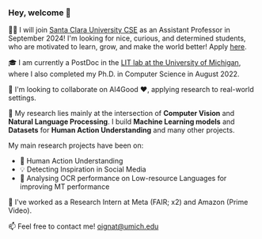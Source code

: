 ### Hey, welcome 👋

:woman_teacher: I will join [Santa Clara University CSE](https://www.scu.edu/engineering/academic-programs/department-of-computer-engineering/) as an Assistant Professor in September 2024! I'm looking for nice, curious, and determined students, who are motivated to learn, grow, and make the world better! Apply [here](https://forms.gle/2rUHtRhejs2RkYht7).

:mortar_board: I am currently a PostDoc in the [LIT lab at the University of Michigan](https://lit.eecs.umich.edu/), where I also completed my Ph.D. in Computer Science in August 2022.  

👯 I'm looking to collaborate on AI4Good :heart:, applying research to real-world settings.

💬 My research lies mainly at the intersection of **Computer Vision** and **Natural Language Processing**.
I build **Machine Learning models** and **Datasets** for **Human Action Understanding** and many other projects.

My main research projects have been on: 
- :nail_care: Human Action Understanding
- :bulb: Detecting Inspiration in Social Media
- :mag_right: Analysing OCR performance on Low-resource Languages for improving MT performance

🔭 I've worked as a Research Intern at Meta (FAIR; x2) and Amazon (Prime Video).

📫 Feel free to contact me! oignat@umich.edu
